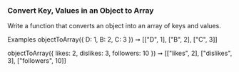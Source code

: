 ### Convert Key, Values in an Object to Array

Write a function that converts an object into an array of keys and values.

Examples
objectToArray({
D: 1,
B: 2,
C: 3
}) ➞ [["D", 1], ["B", 2], ["C", 3]]

objectToArray({
likes: 2,
dislikes: 3,
followers: 10
}) ➞ [["likes", 2], ["dislikes", 3], ["followers", 10]]
